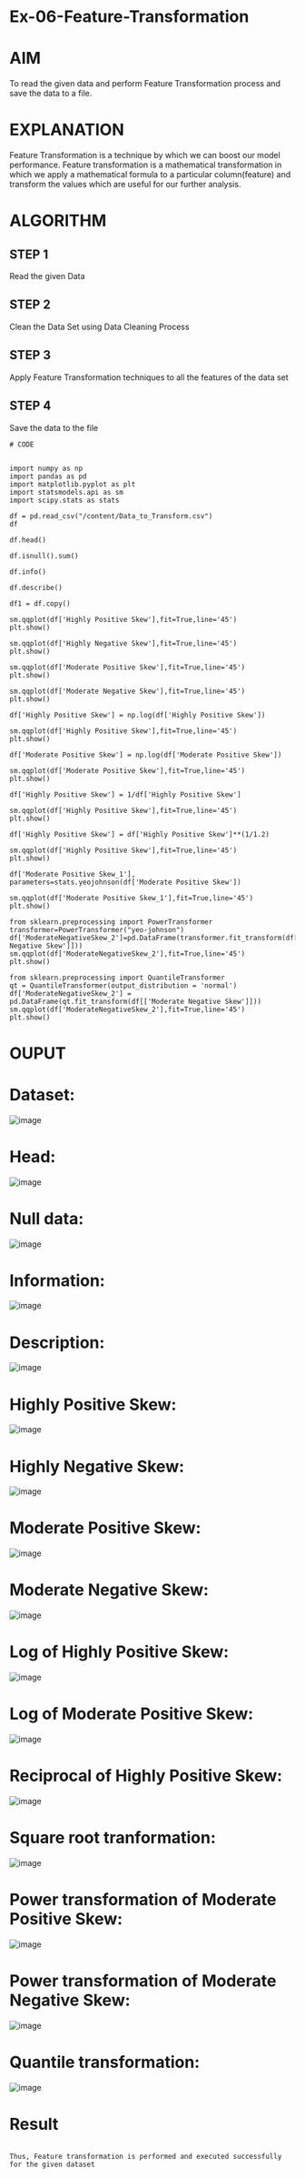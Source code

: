 # Ex-06-Feature-Transformation

# AIM

To read the given data and perform Feature Transformation process and save the data to a file.

# EXPLANATION

Feature Transformation is a technique by which we can boost our model performance. Feature transformation is a mathematical transformation in which we apply a mathematical formula to a particular column(feature) and transform the values which are useful for our further analysis.

# ALGORITHM

## STEP 1

Read the given Data

## STEP 2

Clean the Data Set using Data Cleaning Process

## STEP 3

Apply Feature Transformation techniques to all the features of the data set

## STEP 4

Save the data to the file

~~~
# CODE


import numpy as np
import pandas as pd
import matplotlib.pyplot as plt
import statsmodels.api as sm
import scipy.stats as stats

df = pd.read_csv("/content/Data_to_Transform.csv")
df

df.head()

df.isnull().sum()

df.info()

df.describe()

df1 = df.copy()

sm.qqplot(df['Highly Positive Skew'],fit=True,line='45')
plt.show()

sm.qqplot(df['Highly Negative Skew'],fit=True,line='45')
plt.show()

sm.qqplot(df['Moderate Positive Skew'],fit=True,line='45')
plt.show()

sm.qqplot(df['Moderate Negative Skew'],fit=True,line='45')
plt.show()

df['Highly Positive Skew'] = np.log(df['Highly Positive Skew'])

sm.qqplot(df['Highly Positive Skew'],fit=True,line='45')
plt.show()

df['Moderate Positive Skew'] = np.log(df['Moderate Positive Skew'])

sm.qqplot(df['Moderate Positive Skew'],fit=True,line='45')
plt.show()

df['Highly Positive Skew'] = 1/df['Highly Positive Skew']

sm.qqplot(df['Highly Positive Skew'],fit=True,line='45')
plt.show()

df['Highly Positive Skew'] = df['Highly Positive Skew']**(1/1.2)

sm.qqplot(df['Highly Positive Skew'],fit=True,line='45')
plt.show()

df['Moderate Positive Skew_1'], parameters=stats.yeojohnson(df['Moderate Positive Skew'])

sm.qqplot(df['Moderate Positive Skew_1'],fit=True,line='45')
plt.show()

from sklearn.preprocessing import PowerTransformer
transformer=PowerTransformer("yeo-johnson")
df['ModerateNegativeSkew_2']=pd.DataFrame(transformer.fit_transform(df[['Moderate Negative Skew']]))
sm.qqplot(df['ModerateNegativeSkew_2'],fit=True,line='45')
plt.show()

from sklearn.preprocessing import QuantileTransformer
qt = QuantileTransformer(output_distribution = 'normal')
df['ModerateNegativeSkew_2'] = pd.DataFrame(qt.fit_transform(df[['Moderate Negative Skew']]))
sm.qqplot(df['ModerateNegativeSkew_2'],fit=True,line='45')
plt.show()

~~~

# OUPUT

# Dataset:

![image](https://user-images.githubusercontent.com/129577149/233902734-714c44b8-c06d-4903-a3b5-c758cd8d2d31.png)


# Head:

![image](https://user-images.githubusercontent.com/129577149/233902824-d76a16da-dea0-4622-9b0c-8809af204507.png)


# Null data:

![image](https://user-images.githubusercontent.com/129577149/233902873-78ce9416-32f0-4b96-bb07-856af2e68285.png)

# Information:

![image](https://user-images.githubusercontent.com/129577149/233902906-2e42b99a-f39e-40dc-b181-19d345cccc1c.png)

# Description:

![image](https://user-images.githubusercontent.com/129577149/233902956-ce24cece-d23f-4b75-af9f-8f45a4bfc050.png)

#  Highly Positive Skew:

![image](https://user-images.githubusercontent.com/129577149/233903082-6341afba-1fed-48a8-830c-b49fb50795e7.png)

# Highly Negative Skew:

![image](https://user-images.githubusercontent.com/129577149/233903131-e8af9201-037a-40f5-bf55-921e05dc474e.png)

# Moderate Positive Skew:

![image](https://user-images.githubusercontent.com/129577149/233903205-abd2bdd5-62bb-45eb-a945-2abc245323d7.png)

# Moderate Negative Skew:

![image](https://user-images.githubusercontent.com/129577149/233903323-15b0baaf-8e4c-48a1-a2c4-06898326b25e.png)

# Log of Highly Positive Skew:

![image](https://user-images.githubusercontent.com/129577149/233903386-0a4aa70e-112a-4894-9d99-204e4754f9d6.png)


# Log of Moderate Positive Skew:

![image](https://user-images.githubusercontent.com/129577149/233903431-8df53abf-c87f-40c4-a86a-b2e6a7e2c150.png)

# Reciprocal of Highly Positive Skew:

![image](https://user-images.githubusercontent.com/129577149/233903483-6222b9d5-36cf-4ff5-83f1-4e3dcc777f95.png)

# Square root tranformation:

![image](https://user-images.githubusercontent.com/129577149/233903538-fc7a5874-5abc-4f40-984d-3c42234b7826.png)

# Power transformation of Moderate Positive Skew:

![image](https://user-images.githubusercontent.com/129577149/233903657-3df5b586-a017-4ca9-a358-e71a56b639e5.png)

# Power transformation of Moderate Negative Skew:

![image](https://user-images.githubusercontent.com/129577149/233903898-8ca95c23-e65a-4775-93eb-a761b5472283.png)

# Quantile transformation:

![image](https://user-images.githubusercontent.com/129577149/233903811-1df1f039-617e-41ed-8d7c-b8efc4298f84.png)

# Result
~~~

Thus, Feature transformation is performed and executed successfully for the given dataset

~~~




